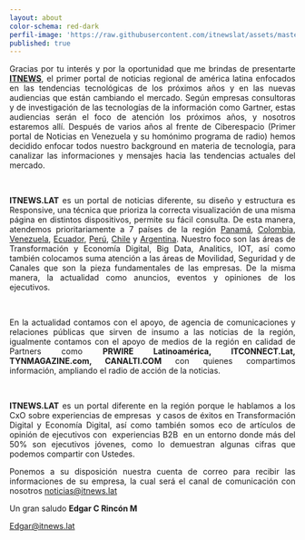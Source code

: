 ```yaml
---
layout: about
color-schema: red-dark
perfil-image: 'https://raw.githubusercontent.com/itnewslat/assets/master/img/300x300/itn.jpg'
published: true
---
```

<p style="text-align: justify;">Gracias por tu interés y por la oportunidad que me brindas de presentarte <Strong><a href="http://itnews.lat/Panama/">ITNEWS</a></Strong>, el primer portal de noticias regional de américa latina enfocados en las tendencias tecnológicas de los próximos años y en las nuevas audiencias que están cambiando el mercado. Según empresas consultoras y de investigación de las tecnologías de la información como Gartner, estas audiencias serán el foco de atención los próximos años, y nosotros estaremos allí. Después de varios años al frente de Ciberespacio (Primer portal de Noticias en Venezuela y su homónimo programa de radio) hemos decidido enfocar todos nuestro background en materia de tecnología, para canalizar las informaciones y mensajes hacia las tendencias actuales del mercado.</p>
 
<p style="text-align: justify;"><strong>ITNEWS.LAT</strong> es un portal de noticias diferente, su diseño y estructura es Responsive, una técnica que prioriza la correcta visualización de una misma página en distintos dispositivos, permite su fácil consulta. De esta manera, atendemos prioritariamente a 7 países de la región <a href="http://itnews.lat/Panama/">Panamá</a>, <a href="http://itnews.lat/Colombia/">Colombia</a>, <a href="http://itnews.lat/Venezuela/">Venezuela</a>, <a href="http://itnews.lat/Ecuador/">Ecuador</a>, <a href="http://itnews.lat/Peru/">Perú</a>, <a href="http://itnews.lat/Chile/">Chile</a> y <a href="http://itnews.lat/Argentina/">Argentina</a>. Nuestro foco son las áreas de Transformación y Economía Digital, Big Data, Analitics, IOT, así como también colocamos suma atención a las áreas de Movilidad, Seguridad y de Canales que son la pieza fundamentales de las empresas. De la misma manera, la actualidad como anuncios, eventos y opiniones de los ejecutivos.</p>
 
<p style="text-align: justify;">En la actualidad contamos con el apoyo, de agencia de comunicaciones y relaciones públicas que sirven de insumo a las noticias de la región, igualmente contamos con el apoyo de medios de la  región en calidad de Partners como <Strong>PRWIRE Latinoamérica, ITCONNECT.Lat, TYNMAGAZINE.com, CANALTI.COM</Strong> con quienes compartimos información, ampliando el radio de acción de la noticias.</p>
 
<p style="text-align: justify;"><strong>ITNEWS.LAT</strong> es un portal diferente en la región porque le hablamos a los CxO sobre experiencias de empresas  y casos de éxitos en Transformación Digital y Economía Digital, así como también somos eco de artículos de opinión de ejecutivos con  experiencias B2B  en un entorno donde más del 50% son ejecutivos jóvenes, como lo demuestran algunas cifras que podemos compartir con Ustedes.</p>
 
<p style="text-align: justify;">Ponemos a su disposición nuestra cuenta de correo para recibir las informaciones de su empresa, la cual será el canal de comunicación con nosotros <a href="mailto://noticias@itnews.lat">noticias@itnews.lat</a> </p>

Un gran saludo
<Strong>Edgar C Rincón M</Strong>

<a href="mailto://edgar@itnews.lat">Edgar@itnews.lat</a>